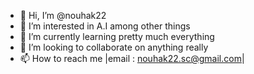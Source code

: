 - 👋 Hi, I’m @nouhak22
- 👀 I’m interested in A.I among other things
- 🌱 I’m currently learning pretty much everything 
- 💞️ I’m looking to collaborate on anything really
- 📫 How to reach me |email : nouhak22.sc@gmail.com|

<!---
nouhak22/nouhak22 is a ✨ special ✨ repository because its `README.md` (this file) appears on your GitHub profile.
You can click the Preview link to take a look at your changes.
--->

